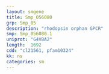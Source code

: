 ```yaml
---
layout: smgene
title: Smp_056080
grp: Smp_05
description: "rhodopsin orphan GPCR"
smp: Smp_056080.1
uniprot: "G4VBA2"
length:  1692
cdd: "cl21561, pfam10324"
kk: ns
categories: sm
---
```

